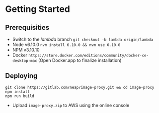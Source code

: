 # Getting Started

## Prerequisities

- Switch to the *lambda* branch ```git checkout -b lambda origin/lambda```
- Node v6.10.0 ```nvm install 6.10.0 && nvm use 6.10.0```
- NPM v3.10.10
- Docker ```https://store.docker.com/editions/community/docker-ce-desktop-mac``` (Open Docker.app to finalize installation)

## Deploying

```
git clone https://gitlab.com/neap/image-proxy.git && cd image-proxy
npm install
npm run build
```

- Upload ```image-proxy.zip``` to AWS using the online console